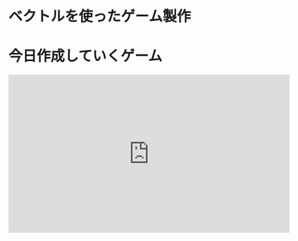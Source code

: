 # ベクトルを使ったゲーム製作

# 今日作成していくゲーム
<!-- 動画 -->
<iframe width="560" height="315" src="https://youtu.be/xXXEHgmp0O4" title="YouTube video player" frameborder="0" allow="accelerometer; autoplay; clipboard-write; encrypted-media; gyroscope; picture-in-picture; web-share" referrerpolicy="strict-origin-when-cross-origin" allowfullscreen></iframe>